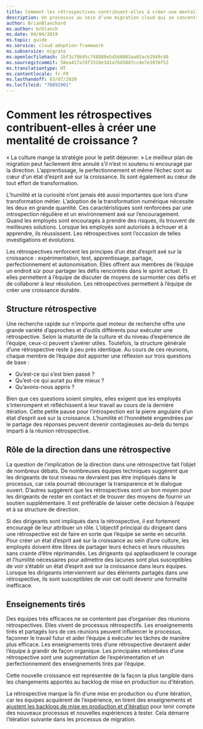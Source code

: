```yaml
---
title: Comment les rétrospectives contribuent-elles à créer une mentalité de croissance ?
description: Un processus au sein d’une migration cloud qui se concentre sur les tâches de migration des charges de travail vers le cloud.
author: BrianBlanchard
ms.author: brblanch
ms.date: 04/04/2019
ms.topic: guide
ms.service: cloud-adoption-framework
ms.subservice: migrate
ms.openlocfilehash: 1bf3c79b95c748880e5d560003aa65acb1949c48
ms.sourcegitcommit: 58ea417a7df3318e3d1a76d3807cc4e7e3976f52
ms.translationtype: HT
ms.contentlocale: fr-FR
ms.lasthandoff: 03/07/2020
ms.locfileid: "78891901"
---
```

<!-- markdownlint-disable MD026 -->

# <a name="how-do-retrospectives-help-build-a-growth-mindset"></a>Comment les rétrospectives contribuent-elles à créer une mentalité de croissance ?

« La culture mange la stratégie pour le petit déjeuner. » Le meilleur plan de migration peut facilement être annulé s’il n’est ni soutenu ni encouragé par la direction. L’apprentissage, le perfectionnement et même l’échec sont au cœur d’un état d’esprit axé sur la croissance. Ils sont également au cœur de tout effort de transformation.

L’humilité et la curiosité n’ont jamais été aussi importantes que lors d’une transformation métier. L’adoption de la transformation numérique nécessite les deux en grande quantité. Ces caractéristiques sont renforcées par une introspection régulière et un environnement axé sur l’encouragement. Quand les employés sont encouragés à prendre des risques, ils trouvent de meilleures solutions. Lorsque les employés sont autorisés à échouer et à apprendre, ils réussissent. Les rétrospectives sont l’occasion de telles investigations et évolutions.

Les rétrospectives renforcent les principes d’un état d’esprit axé sur la croissance : expérimentation, test, apprentissage, partage, perfectionnement et autonomisation. Elles offrent aux membres de l’équipe un endroit sûr pour partager les défis rencontrés dans le sprint actuel. Et elles permettent à l’équipe de discuter de moyens de surmonter ces défis et de collaborer à leur résolution. Les rétrospectives permettent à l’équipe de créer une croissance durable.

## <a name="retrospective-structure"></a>Structure rétrospective

Une recherche rapide sur n’importe quel moteur de recherche offre une grande variété d’approches et d’outils différents pour exécuter une rétrospective. Selon la maturité de la culture et du niveau d’expérience de l’équipe, ceux-ci peuvent s’avérer utiles. Toutefois, la structure générale d’une rétrospective reste à peu près identique. Au cours de ces réunions, chaque membre de l’équipe doit apporter une réflexion sur trois questions de base :

- Qu’est-ce qui s’est bien passé ?
- Qu’est-ce qui aurait pu être mieux ?
- Qu’avons-nous appris ?

Bien que ces questions soient simples, elles exigent que les employés s’interrompent et réfléchissent à leur travail au cours de la dernière itération. Cette petite pause pour l’introspection est la pierre angulaire d’un état d’esprit axé sur la croissance. L’humilité et l’honnêteté engendrées par le partage des réponses peuvent devenir contagieuses au-delà du temps imparti à la réunion rétrospective.

## <a name="leaderships-role-in-a-retrospective"></a>Rôle de la direction dans une rétrospective

La question de l’implication de la direction dans une rétrospective fait l’objet de nombreux débats. De nombreuses équipes techniques suggèrent que les dirigeants de tout niveau ne devraient pas être impliqués dans le processus, car cela pourrait décourager la transparence et le dialogue ouvert. D’autres suggèrent que les rétrospectives sont un bon moyen pour les dirigeants de rester en contact et de trouver des moyens de fournir un soutien supplémentaire. Il est préférable de laisser cette décision à l’équipe et à sa structure de direction.

Si des dirigeants sont impliqués dans la rétrospective, il est fortement encouragé de leur attribuer un rôle. L’objectif principal du dirigeant dans une rétrospective est de faire en sorte que l’équipe se sente en sécurité. Pour créer un état d’esprit axé sur la croissance au sein d’une culture, les employés doivent être libres de partager leurs échecs et leurs réussites sans crainte d’être réprimandés. Les dirigeants qui applaudissent le courage et l’humilité nécessaires pour admettre des lacunes sont plus susceptibles de voir s’établir un état d’esprit axé sur la croissance dans leurs équipes. Lorsque les dirigeants interviennent sur des éléments partagés dans une rétrospective, ils sont susceptibles de voir cet outil devenir une formalité inefficace.

## <a name="lessons-learned"></a>Enseignements tirés

Des équipes très efficaces ne se contentent pas d’organiser des réunions rétrospectives. Elles vivent de processus rétrospectifs. Les enseignements tirés et partagés lors de ces réunions peuvent influencer le processus, façonner le travail futur et aider l’équipe à exécuter les tâches de manière plus efficace. Les enseignements tirés d’une rétrospective devraient aider l’équipe à grandir de façon organique. Les principales retombées d’une rétrospective sont une augmentation de l’expérimentation et un perfectionnement des enseignements tirés par l’équipe.

Cette nouvelle croissance est représentée de la façon la plus tangible dans les changements apportés au backlog de mise en production ou d’itération.

La rétrospective marque la fin d’une mise en production ou d’une itération, car les équipes acquièrent de l’expérience, en tirent des enseignements et [ajustent les backlogs de mise en production et d’itération](../assess/release-iteration-backlog.md) pour tenir compte des nouveaux processus et nouvelles expériences à tester. Cela démarre l’itération suivante dans les processus de migration.
